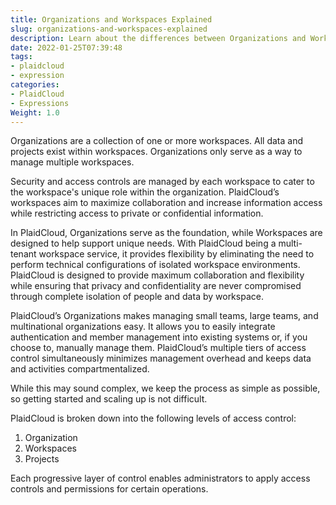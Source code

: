 ```yaml
---
title: Organizations and Workspaces Explained
slug: organizations-and-workspaces-explained
description: Learn about the differences between Organizations and Workspaces
date: 2022-01-25T07:39:48
tags:
- plaidcloud
- expression
categories:
- PlaidCloud
- Expressions
Weight: 1.0
---
```



Organizations are a collection of one or more workspaces. All data and projects exist within workspaces. Organizations only serve as a way to manage multiple workspaces.



Security and access controls are managed by each workspace to cater to the workspace's unique role within the organization. PlaidCloud’s workspaces aim to maximize collaboration and increase information access while restricting access to private or confidential information.



In PlaidCloud, Organizations serve as the foundation, while Workspaces are designed to help support unique needs. With PlaidCloud being a multi-tenant workspace service, it provides flexibility by eliminating the need to perform technical configurations of isolated workspace environments. PlaidCloud is designed to provide maximum collaboration and flexibility while ensuring that privacy and confidentiality are never compromised through complete isolation of people and data by workspace.



PlaidCloud’s Organizations makes managing small teams, large teams, and multinational organizations easy. It allows you to easily integrate authentication and member management into existing systems or, if you choose to, manually manage them. PlaidCloud’s multiple tiers of access control simultaneously minimizes management overhead and keeps data and activities compartmentalized.


While this may sound complex, we keep the process as simple as possible, so getting started and scaling up is not difficult.



PlaidCloud is broken down into the following levels of access control:

1. Organization
2. Workspaces
3. Projects


Each progressive layer of control enables administrators to apply access controls and permissions for certain operations.

